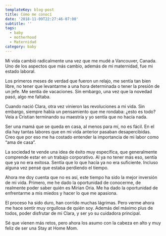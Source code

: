 ```yaml
---
templateKey: blog-post
title: Cómo me conocí
date: '2018-11-09T22:27:46-07:00'
subtitle: ''
tags:
  - baby
  - motherhood
  - Maternidad
category: baby
---
```

Mi vida cambió radicalmente una vez que me mudé a Vancouver, Canada. Uno de los aspectos que más cambio, además de mi maternidad, fue mi estado laboral.

Los primeros meses de verdad que fueron un relajo, me sentía tan bien libre, no tener que levantarme a una hora determinada o tener la presión de un jefe. Me sentía de vacaciones. Sin embargo, una vez que la novedad pasó, algo me faltaba.

Cuando nació Clara, otra vez vinieron las revoluciones a mi vida. Sin embargo, siempre había un pensamiento que me rondaba: ¿esto es todo? Veía a Cristian terminando su maestría y yo sentía que no hacía nada.

Ser una mamá que se queda en casa, al menos para mí, no es fácil. En el día hay tantas labores que en mi vida anterior pasaban desapercibidas. Creo que por eso me ha costado entender la importancia de mi labor como “ama de casa”.

La sociedad te vende una idea de éxito muy específica, que generalmente comprende estar en un trabajo corporativo. Al ya no tener más eso, sentía que ya no era exitosa. Sentía que lo que hacía ya no era suficiente. Incluso alguna vez pensé que estaba perdiendo el tiempo.

Ahora me doy cuenta que no es así, este tiempo ha sido la mejor inversión de mi vida. Primero, me he dado la oportunidad de conocerme, de realmente poder saber quién es Mirian Oria. Me ha dado la oportunidad de enfrentarme a mis miedos y hacer lo que me apasiona.

El proceso ha sido duro, han corrido muchas lágrimas. Pero verme ahora me hace sentir muy orgullosa de quién soy. Además del máximo plus de todos, poder disfrutar de mi Clara, y ser yo su cuidadora principal.

Sé que vienen más retos, pero ahora los asumo con la cabeza en alto y muy feliz de ser una Stay at Home Mom.
